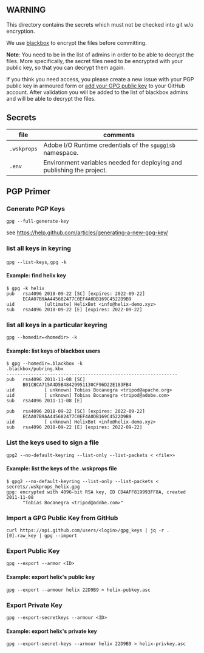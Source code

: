 ## WARNING

This directory contains the secrets which must not be checked into git w/o encryption.

We use [blackbox](https://github.com/StackExchange/blackbox) to encrypt the files before
committing.

**Note**: You need to be in the list of admins in order to be able to decrypt the files.
More specifically, the secret files need to be encrypted with your public key, so that
you can decrypt them again. 

If you think you need access, you please create a new issue with your PGP public key in armoured 
form or [add your GPG public key](https://help.github.com/en/articles/adding-a-new-gpg-key-to-your-github-account) to your GitHub account.
After validation you will be added to the list of blackbox admins and will be able to decrypt the files. 

## Secrets

| file              | comments |
|-------------------|----------|
| `.wskprops` | Adobe I/O Runtime credentials of the `sguggisb` namespace.
| `.env` | Environment variables needed for deploying and publishing the project.

## PGP Primer

### Generate PGP Keys

`gpg --full-generate-key`

see https://help.github.com/articles/generating-a-new-gpg-key/ 


### list all keys in keyring

`gpg --list-keys`, `gpg -k`

#### Example: find helix key

```
$ gpg -k helix
pub   rsa4096 2018-09-22 [SC] [expires: 2022-09-22]
      ECAA07B9AA445682477C0EF4A0DB169C4522D9B9
uid           [ultimate] HelixBot <info@helix-demo.xyz>
sub   rsa4096 2018-09-22 [E] [expires: 2022-09-22]
```

### list all keys in a particular keyring

`gpg --homedir=<homedir> -k`

#### Example: list keys of blackbox users

```
$ gpg --homedir=.blackbox -k
.blackbox/pubring.kbx
---------------------------------------------------------------
pub   rsa4096 2011-11-08 [SC]
      B01CBCA715A4D5B48429951130CF96D22E183FB4
uid           [ unknown] Tobias Bocanegra <tripod@apache.org>
uid           [ unknown] Tobias Bocanegra <tripod@adobe.com>
sub   rsa4096 2011-11-08 [E]

pub   rsa4096 2018-09-22 [SC] [expires: 2022-09-22]
      ECAA07B9AA445682477C0EF4A0DB169C4522D9B9
uid           [ unknown] HelixBot <info@helix-demo.xyz>
sub   rsa4096 2018-09-22 [E] [expires: 2022-09-22]
```

### List the keys used to sign a file

`gpg2 --no-default-keyring --list-only --list-packets < <file>>`

#### Example: list the keys of the .wskprops file

```
$ gpg2 --no-default-keyring --list-only --list-packets < secrets/.wskprops_helix.gpg
gpg: encrypted with 4096-bit RSA key, ID CD4AFF819993FF8A, created 2011-11-08
      "Tobias Bocanegra <tripod@adobe.com>"
```

### Import a GPG Public Key from GitHub

```
curl https://api.github.com/users/<login>/gpg_keys | jq -r .[0].raw_key | gpg --import
```

### Export Public Key

`gpg --export --armor <ID>`

#### Example: export helix's public key

```
gpg --export --armour helix 22D9B9 > helix-pubkey.asc

```

### Export Private Key

`gpg --export-secretkeys --armour <ID>`

#### Example: export helix's private key

```
gpg --export-secret-keys --armour helix 22D9B9 > helix-privkey.asc

```